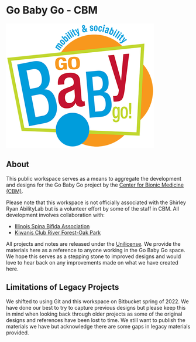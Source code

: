 # Go Baby Go - CBM

![Go Baby Go](logo.png)

## About

This public workspace serves as a means to aggregate the development and designs for the Go Baby Go 
project by the [Center for Bionic Medicine (CBM)](https://www.sralab.org/research/labs/bionic-medicine).

Please note that this workspace is not officially associated with the Shirley Ryan AbilityLab but is 
a volunteer effort by some of the staff in CBM. All development involves collaboration with:
   - [Illinois Spina Bifida Association](https://i-sba.org)
   - [Kiwanis Club River Forest-Oak Park](https://www.kiwanisclubrfop.org)

All projects and notes are released under the [Unilicense](LICENSE). We provide the materials 
here as a reference to anyone working in the Go Baby Go space. We hope this serves as a stepping 
stone to improved designs and would love to hear back on any improvements made on what we have 
created here.


## Limitations of Legacy Projects

We shifted to using Git and this workspace on Bitbucket spring of 2022. We have done our best to 
try to capture previous designs but please keep this in mind when looking back through older 
projects as some of the original designs and references have been lost to time. We still want to 
publish the materials we have but acknowledge there are some gaps in legacy materials provided.

